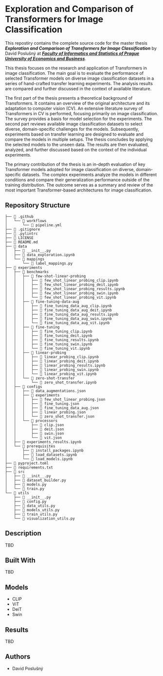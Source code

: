 # Exploration and Comparison of Transformers for Image Classification
This repostiry contains the complete source code for the  master thesis ***Exploration and Comparison of Transformers for Image Classification*** by David Poslušný at [***Faculty of Informatics and Statistics of Prague University of Economics and Business***](https://fis.vse.cz).

This thesis focuses on the research and application of Transformers in image classification. The main goal is to evaluate the performance of selected Transformer models on diverse image classification datasets in a series of hand-crafted transfer learning experiments. The analysis results are compared and further discussed in the context of available literature.

The first part of the thesis presents a theoretical background of Transformers. It contains an overview of the original architecture and its adaptation to computer vision (CV). An extensive literature survey of Transformers in CV is performed, focusing primarily on image classification. The survey provides a basis for model selection for the experiments. The second part reviews available image classification datasets to select diverse, domain-specific challenges for the models. Subsequently, experiments based on transfer learning are designed to evaluate and compare the models in multiple setups. The thesis concludes by applying the selected models to the unseen data. The results are then evaluated, analyzed, and further discussed based on the context of the individual experiments.

The primary contribution of the thesis is an in-depth evaluation of key Transformer models adopted for image classification on diverse, domain-specific datasets. The complex experiments analyze the models in different conditions and compare their generalization performance outside of the training distribution. The outcome serves as a summary and review of the most important Transformer-based architectures for image classification.



## Repository Structure
```
├── 📂 .github
│   └── 📂 workflows
│       └── 📄 pipeline.yml
├── 📄 .gitignore
├── 📄 .pylintrc
├── 📄 LICENSE
├── 📄 README.md
├── 📂 data
│   ├── 📄 __init__.py
│   ├── 📄 data_exploration.ipynb
│   └── 📂 mappings
│       └── 📄 label_mappings.py
├── 📂 experiments
│   ├── 📂 benchmarks
│   │   ├── 📂 few-shot-linear-probing
│   │   │   ├── 📄 few_shot_linear_probing_clip.ipynb
│   │   │   ├── 📄 few_shot_linear_probing_deit.ipynb
│   │   │   ├── 📄 few_shot_linear_probing_results.ipynb
│   │   │   ├── 📄 few_shot_linear_probing_swin.ipynb
│   │   │   └── 📄 few_shot_linear_probing_vit.ipynb
│   │   ├── 📂 fine-tuning-data-aug
│   │   │   ├── 📄 fine_tuning_data_aug_clip.ipynb
│   │   │   ├── 📄 fine_tuning_data_aug_deit.ipynb
│   │   │   ├── 📄 fine_tuning_data_aug_results.ipynb
│   │   │   ├── 📄 fine_tuning_data_aug_swin.ipynb
│   │   │   └── 📄 fine_tuning_data_aug_vit.ipynb
│   │   ├── 📂 fine-tuning
│   │   │   ├── 📄 fine_tuning_clip.ipynb
│   │   │   ├── 📄 fine_tuning_deit.ipynb
│   │   │   ├── 📄 fine_tuning_results.ipynb
│   │   │   ├── 📄 fine_tuning_swin.ipynb
│   │   │   └── 📄 fine_tuning_vit.ipynb
│   │   ├── 📂 linear-probing
│   │   │   ├── 📄 linear_probing_clip.ipynb
│   │   │   ├── 📄 linear_probing_deit.ipynb
│   │   │   ├── 📄 linear_probing_results.ipynb
│   │   │   ├── 📄 linear_probing_swin.ipynb
│   │   │   └── 📄 linear_probing_vit.ipynb
│   │   └── 📂 zero-shot-transfer
│   │       └── 📄 zero_shot_transfer.ipynb
│   ├── 📂 configs
│   │   ├── 📄 data_augmentations.json
│   │   ├── 📂 experiments
│   │   │   ├── 📄 few_shot_linear_probing.json
│   │   │   ├── 📄 fine_tuning.json
│   │   │   ├── 📄 fine_tuning_data_aug.json
│   │   │   ├── 📄 linear_probing.json
│   │   │   └── 📄 zero_shot_transfer.json
│   │   └── 📂 processors
│   │       ├── 📄 clip.json
│   │       ├── 📄 deit.json
│   │       ├── 📄 swin.json
│   │       └── 📄 vit.json
│   ├── 📄 experiments_results.ipynb
│   └── 📂 prerequisites
│       ├── 📄 install_packages.ipynb
│       ├── 📄 load_datasets.ipynb
│       └── 📄 load_models.ipynb
├── 📄 pyproject.toml
├── 📄 requirements.txt
├── 📂 src
│   ├── 📄 __init__.py
│   ├── 📄 dataset_builder.py
│   ├── 📄 models.py
│   └── 📄 train.py
└── 📂 utils
    ├── 📄 __init__.py
    ├── 📄 config.py
    ├── 📄 data_utils.py
    ├── 📄 models_utils.py
    ├── 📄 train_utils.py
    └── 📄 visualization_utils.py
```

## Description
TBD

## Built With
TBD

## Models
- CLIP
- ViT
- DeiT
- Swin

## Results
TBD

## Authors
- David Poslušný
